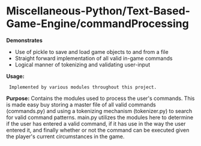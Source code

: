 # Miscellaneous-Python/Text-Based-Game-Engine/commandProcessing

**Demonstrates**
* Use of pickle to save and load game objects to and from a file
* Straight forward implementation of all valid in-game commands
* Logical manner of tokenizing and validating user-input


**Usage:**

     Implemented by various modules throughout this project.
    
    
**Purpose:**
     Contains the modules used to process the user's commands. This is made easy
     buy storing a master file of all valid commands (commands.py) and using
     a tokenizing mechanism (tokenizer.py) to search for valid command patterns.
     main.py utilizes the modules here to determine if the user has entered a
     valid command, if it has use in the way the user entered it, and finally
     whether or not the command can be executed given the player's current
     circumstances in the game.
